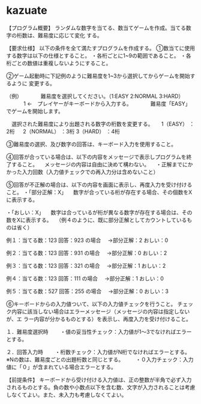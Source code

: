 # kazuate
【プログラム概要】
ランダムな数字を当てる、数当てゲームを作成。当てる数字の桁数は、難易度に応じて変化
する。

【要求仕様】
以下の条件を全て満たすプログラムを作成する。
①数当てに使用する数字は以下の仕様とすること。
・各桁ごとに1~9の範囲であること。
・各桁ごとの数値は重複しないようにすること。

②ゲーム起動時に下記例のように難易度を1~3から選択してからゲームを開始するように
変更する。
 
（例）
　　 　難易度を選択してください。（1:EASY  2:NORMAL  3:HARD）
　　　 1 ←　プレイヤーがキーボードから入力する。
　　　 難易度「EASY」でゲームを開始します。
   
 　選択された難易度により出題される数字の桁数を変更する。
　 	1（EASY）		：2桁
　 	2（NORMAL）		：3桁
   	3（HARD）		：4桁

③難易度の選択、及び数字の回答は、キーボード入力を使用すること。

④回答が合っている場合は、以下の内容をメッセージで表示しプログラムを終了すること。
　メッセージの内容は自由に決めて構わない。
　・正解までにかかった入力回数（入力値チェックでの再入力分は含めないこと）

⑤回答が不正解の場合は、以下の内容を画面に表示し、再度入力を受け付けること。
・「部分正解：X」
　数字が合っている桁が存在する場合、その個数をXに表示する。

・「おしい：X」
	　数字は合っているが桁が異なる数字が存在する場合は、その数をXに表示する。
	　（例４のように、既に部分正解としてカウントしているものは省く）

例１：当てる数：123 回答：923 の場合
	　→部分正解：2	おしい：0

例２：当てる数：123 回答：931 の場合
	　→部分正解：0	おしい：2

例３：当てる数：123 回答：321 の場合
	　→部分正解：1	おしい：2

例４：当てる数：123 回答：111 の場合
	　→部分正解：1	おしい：0

例５：当てる数：527 回答：255 の場合
	　→部分正解：0	おしい：3


⑥キーボードからの入力値ついて、以下の入力値チェックを行うこと。
チェック内容に該当しない場合はエラーメッセージ（メッセージの内容は指定しないが、エ
ラー内容が分かるものとする）を表示し、再度入力を受け付けること。

１．難易度選択時
　　・値の妥当性チェック：入力値が1～3でなければエラーとする。

２．回答入力時
　　・桁数チェック：入力値がN桁でなければエラーとする。
	※Nの数は、難易度ごとの出題桁数と同じとする。
　　・０入力チェック：入力値に「０」が含まれている場合エラーとする。

【前提条件】
キーボードから受け付ける入力値は、正の整数が半角で必ず入力されるものとする。負の数や小数点以下を含む数、文字が入力されることは考慮しなくてよい。また、未入力も考慮しなくてよい。

